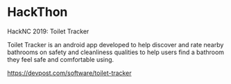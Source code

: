 # HackThon
HackNC 2019: Toilet Tracker

Toilet Tracker is an android app developed to help discover and rate nearby bathrooms on safety and cleanliness qualities to help users find a bathroom they feel safe and comfortable using.

https://devpost.com/software/toilet-tracker
